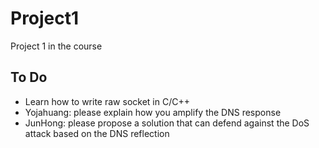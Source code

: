 # Project1
Project 1 in the course

## To Do

- Learn how to write raw socket in C/C++
- Yojahuang: please explain how you amplify the DNS response
- JunHong: please propose a solution that can defend against the DoS attack based on the DNS reflection
